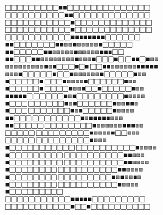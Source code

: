 ⬜⬜⬜⬜⬜⬜⬜⬜⬜⬛⬛⬜⬜⬜⬜⬜⬜⬜⬜⬜⬜⬜⬜⬜⬜    
⬜⬜⬜⬜⬜⬜⬜⬜⬜⬜⬛⬛⬜⬜⬜⬜⬜⬜⬜⬜⬜⬜⬜⬜⬜
⬜⬜⬜⬜⬜⬜⬜⬜⬜⬜⬜⬛⬜⬜⬜⬜⬜⬜⬜⬜⬜⬜⬜⬜⬜
⬜⬜⬜⬜⬜⬜⬜⬜⬜⬜⬜⬛⬜⬜⬜⬜⬜⬜⬜⬜⬜⬜⬜⬜⬜
⬜⬜⬜⬜⬜⬜⬜⬜⬜⬜⬜⬛⬛⬛⬛⬛⬛⬛⬛⬜⬜⬜⬜⬜⬜
⬛⬛⬜⬜⬜⬜⬜⬜⬜⬛⬛🟩🟩⬛🟩🟩🟩🟩🟩⬛⬜⬜⬜⬜⬜
⬛⬛⬜⬜⬜⬜⬜⬛⬛🟩🟩🟩🟩🟩⬛🟩🟩🟩🟩🟩⬛⬛⬛⬜⬜
⬛⬛⬜⬜⬜⬛⬛🟩🟩🟩🟩🟩🟩🟩🟩⬛🟩🟩🟩⬛⬜⬜⬜⬛⬜
⬜⬛⬛⬜⬛🟩🟩🟩🟩🟩🟩🟩🟩🟩🟩🟩⬛🟩⬛⬜⬜⬜⬛⬜⬛
⬜⬜⬛⬛🟩🟩🟩🟩🟩🟩⬛⬛⬛⬛⬛🟩🟩🟩⬛⬜⬜⬜⬜⬜⬛
⬜⬜⬛🟩🟩🟩🟩🟩🟩⬛⬜⬜⬜⬜⬜⬛🟩🟩⬛⬜⬜⬜⬜⬜⬛
⬜⬜⬜⬛🟩🟩🟩🟩⬛⬜⬜⬜⬜⬜⬜⬛🟩🟩⬛⬜⬜⬜⬜⬜⬛
⬜⬜⬜⬜⬛🟩🟩⬛⬜⬜⬛⬜⬜⬜⬜⬜⬛🟩🟩⬛⬛⬛⬛⬛⬜
⬜⬜⬜⬜⬜⬛🟩⬛⬜⬜⬜⬜⬜⬜⬜⬜⬛🟩🟩🟩🟩⬛⬜⬜⬜
⬜⬜⬜⬜⬜⬜⬛🟩⬛⬜⬜⬜⬜⬜⬜⬛🟩🟩⬛⬛🟩⬛⬜⬜⬜
⬜⬜⬜⬜⬜⬜⬜⬛🟩⬛⬜⬜⬜⬜⬜⬛🟩🟩🟩🟩⬛⬛⬜⬜⬜
⬜⬜⬜⬜⬜⬜⬜⬜⬛🟩⬛⬛⬛⬛⬛🟩🟩🟩⬛⬛⬜⬜⬜⬜⬜
⬜⬜⬜⬜⬜⬜⬜⬜⬛🟩🟩🟩🟩🟩🟩⬛⬛⬛🟥🟥⬜⬜⬜⬜⬜
⬜⬜⬜⬜⬜⬜⬜⬜⬜⬛🟩🟩🟩🟩⬛⬜⬜🟥🟥🟥⬜⬜⬜⬜⬜
⬜⬜⬜⬜⬜⬜⬜⬜⬜⬛🟩🟩🟩⬛⬜⬜⬜⬜⬜⬜⬜⬜⬜⬜⬜
⬜⬜⬜⬜⬜⬜⬜⬜⬜⬜⬛🟩🟩🟩🟦⬛⬜⬜⬜⬜⬜⬜⬜⬜⬜
⬜⬜⬜⬜⬜⬜⬜⬜⬜⬜⬛⬛🟩🟦🟦⬛⬜⬜⬜⬜⬜⬜⬜⬜⬜
⬜⬜⬜⬜⬜⬜⬜⬜⬜⬜⬛⬛🟩🟩🟦🟦⬛⬜⬜⬜⬜⬜⬜⬜⬜
⬜⬜⬜⬜⬜⬜⬜⬜⬜⬜⬛⬛🟩🟩🟦🟩⬛⬜⬜⬜⬜⬜⬜⬜⬜
⬜⬜⬜⬜⬜⬜⬜⬜⬜⬛🟩⬛🟩🟩⬛🟩⬛⬜⬜⬜⬜⬜⬜⬜⬜
⬜⬜⬜⬜⬜⬜⬜⬜⬜⬜⬛🟩🟩🟩🟩⬛⬜⬜⬜⬜⬜⬜⬜⬜⬜
⬜⬜⬜⬜⬜⬜⬜⬜⬜⬜⬜⬛⬛⬛⬛⬛⬜⬜⬜⬜⬜⬜⬜⬜⬜
⬜⬜⬜⬜⬜⬜⬜⬜⬜⬜⬜⬛⬜⬜⬛⬜⬜⬜⬜⬜⬜⬜⬜⬜⬜